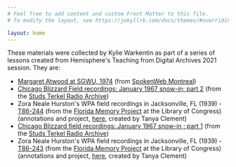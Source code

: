 ```yaml
---
# Feel free to add content and custom Front Matter to this file.
# To modify the layout, see https://jekyllrb.com/docs/themes/#overriding-theme-defaults

layout: home
---
```

These materials were collected by Kylie Warkentin as part of a series of lessons created from Hemisphere's Teaching from Digital Archives 2021 session. They are:
- [Margaret Atwood at SGWU, 1974](https://montreal.spokenweb.ca/sgw-poetry-readings/margaret-atwood-at-sgwu/) (from [SpokenWeb Montreal](https://montreal.spokenweb.ca))
- [Chicago Blizzard Field recordings: January 1967 snow-in; part 2](https://studsterkel.wfmt.com/programs/chicago-blizzard-field-recordings-january-1967-snow-part-2) (from the [Studs Terkel Radio Archive](https://studsterkel.wfmt.com))
- Zora Neale Hurston's WPA field recordings in Jacksonville, FL (1939) - [T86-244](https://tanyaclement.github.io/znh_jacksonville_1939/pages/t86-244.html#?c=&m=&s=&cv=) (from the [Florida Memory Project](https://www.floridamemory.com) at the Library of Congress) (annotations and project, [here](https://tanyaclement.github.io/znh_jacksonville_1939/), created by Tanya Clement)
- [Chicago Blizzard field recordings: January 1967 snow-in ; part 1](https://studsterkel.wfmt.com/programs/chicago-blizzard-field-recordings-january-1967-snow-part-1) (from the [Studs Terkel Radio Archive](https://studsterkel.wfmt.com))
- Zora Neale Hurston's WPA field recordings in Jacksonville, FL (1939) - [T86-243](https://tanyaclement.github.io/znh_jacksonville_1939/pages/t86-243.html#?c=&m=&s=&cv=) (from the [Florida Memory Project](https://www.floridamemory.com) at the Library of Congress) (annotations and project, [here](https://tanyaclement.github.io/znh_jacksonville_1939/), created by Tanya Clement)
